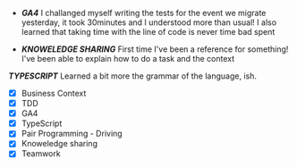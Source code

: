- ***GA4*** I challanged myself writing the tests for the event we migrate yesterday, it took 30minutes and I understood more than usual! I also learned that taking time with the line of code is never time bad spent

- ***KNOWELEDGE SHARING*** First time I've been a reference for something! I've been able to explain how to do a task and the context

***TYPESCRIPT*** Learned a bit more the grammar of the language, ish.


  - [x] Business Context
  - [x] TDD
  - [x] GA4
  - [x] TypeScript
  - [x] Pair Programming - Driving
  - [x] Knoweledge sharing
  - [x] Teamwork
